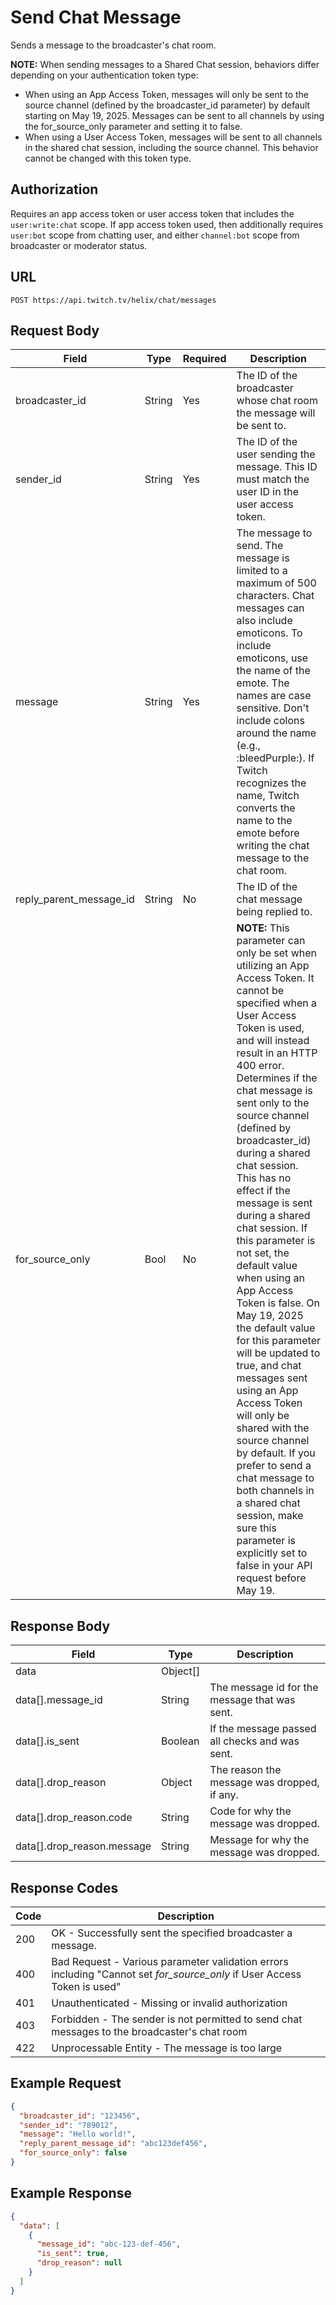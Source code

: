 # Send Chat Message

Sends a message to the broadcaster's chat room.

**NOTE:** When sending messages to a Shared Chat session, behaviors differ depending on your authentication token type:

* When using an App Access Token, messages will only be sent to the source channel (defined by the broadcaster_id parameter) by default starting on May 19, 2025. Messages can be sent to all channels by using the for_source_only parameter and setting it to false.
* When using a User Access Token, messages will be sent to all channels in the shared chat session, including the source channel. This behavior cannot be changed with this token type.

## Authorization

Requires an app access token or user access token that includes the `user:write:chat` scope. If app access token used, then additionally requires `user:bot` scope from chatting user, and either `channel:bot` scope from broadcaster or moderator status.

## URL

`POST https://api.twitch.tv/helix/chat/messages`

## Request Body

| Field | Type | Required | Description |
|-------|------|----------|-------------|
| broadcaster_id | String | Yes | The ID of the broadcaster whose chat room the message will be sent to. |
| sender_id | String | Yes | The ID of the user sending the message. This ID must match the user ID in the user access token. |
| message | String | Yes | The message to send. The message is limited to a maximum of 500 characters. Chat messages can also include emoticons. To include emoticons, use the name of the emote. The names are case sensitive. Don't include colons around the name (e.g., :bleedPurple:). If Twitch recognizes the name, Twitch converts the name to the emote before writing the chat message to the chat room. |
| reply_parent_message_id | String | No | The ID of the chat message being replied to. |
| for_source_only | Bool | No | **NOTE:** This parameter can only be set when utilizing an App Access Token. It cannot be specified when a User Access Token is used, and will instead result in an HTTP 400 error. Determines if the chat message is sent only to the source channel (defined by broadcaster_id) during a shared chat session. This has no effect if the message is sent during a shared chat session. If this parameter is not set, the default value when using an App Access Token is false. On May 19, 2025 the default value for this parameter will be updated to true, and chat messages sent using an App Access Token will only be shared with the source channel by default. If you prefer to send a chat message to both channels in a shared chat session, make sure this parameter is explicitly set to false in your API request before May 19. |

## Response Body

| Field | Type | Description |
|-------|------|-------------|
| data | Object[] |  |
| data[].message_id | String | The message id for the message that was sent. |
| data[].is_sent | Boolean | If the message passed all checks and was sent. |
| data[].drop_reason | Object | The reason the message was dropped, if any. |
| data[].drop_reason.code | String | Code for why the message was dropped. |
| data[].drop_reason.message | String | Message for why the message was dropped. |

## Response Codes

| Code | Description |
|------|-------------|
| 200 | OK - Successfully sent the specified broadcaster a message. |
| 400 | Bad Request - Various parameter validation errors including "Cannot set *for_source_only* if User Access Token is used" |
| 401 | Unauthenticated - Missing or invalid authorization |
| 403 | Forbidden - The sender is not permitted to send chat messages to the broadcaster's chat room |
| 422 | Unprocessable Entity - The message is too large |

## Example Request

```json
{
  "broadcaster_id": "123456",
  "sender_id": "789012",
  "message": "Hello world!",
  "reply_parent_message_id": "abc123def456",
  "for_source_only": false
}
```

## Example Response

```json
{
  "data": [
    {
      "message_id": "abc-123-def-456",
      "is_sent": true,
      "drop_reason": null
    }
  ]
}
```